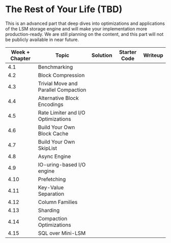 <!--
  mini-lsm-book © 2022-2025 by Alex Chi Z is licensed under CC BY-NC-SA 4.0
-->

# The Rest of Your Life (TBD)

This is an advanced part that deep dives into optimizations and applications of the LSM storage engine and will make your implementation more production-ready. We are still planning on the content, and this part will not be publicly available in near future.

| Week + Chapter | Topic                                | Solution | Starter Code | Writeup |
| -------------- | ------------------------------------ | -------- | ------------ | ------- |
| 4.1            | Benchmarking                         |          |              |         |
| 4.2            | Block Compression                    |          |              |         |
| 4.3            | Trivial Move and Parallel Compaction |          |              |         |
| 4.4            | Alternative Block Encodings          |          |              |         |
| 4.5            | Rate Limiter and I/O Optimizations   |          |              |         |
| 4.6            | Build Your Own Block Cache           |          |              |         |
| 4.7            | Build Your Own SkipList              |          |              |         |
| 4.8            | Async Engine                         |          |              |         |
| 4.9            | IO-uring-based I/O engine            |          |              |         |
| 4.10           | Prefetching                          |          |              |         |
| 4.11           | Key-Value Separation                 |          |              |         |
| 4.12           | Column Families                      |          |              |         |
| 4.13           | Sharding                             |          |              |         |
| 4.14           | Compaction Optimizations             |          |              |         |
| 4.15           | SQL over Mini-LSM                    |          |              |         |
